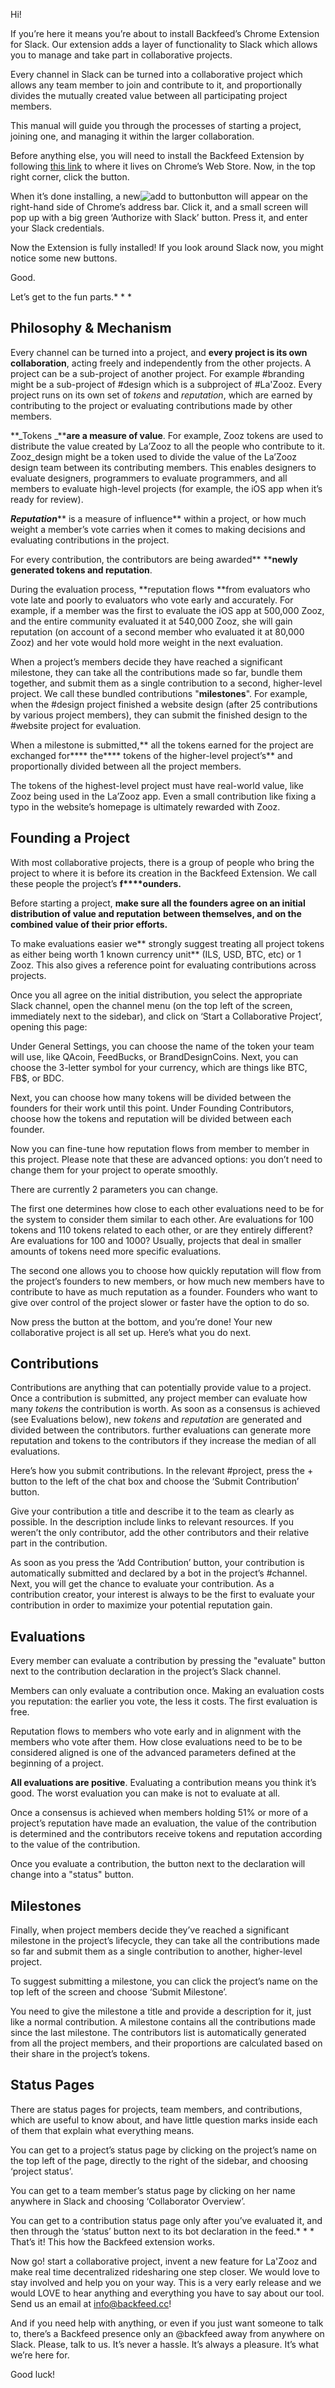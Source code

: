 Hi!

If you’re here it means you’re about to install Backfeed’s Chrome Extension for Slack. Our extension adds a layer of functionality to Slack which allows you to manage and take part in collaborative projects.

Every channel in Slack can be turned into a collaborative project which allows any team member to join and contribute to it, and proportionally divides the mutually created value between all participating project members.

This manual will guide you through the processes of starting a project, joining one, and managing it within the larger collaboration.

Before anything else, you will need to install the Backfeed Extension by following [this ](https://chrome.google.com/webstore/detail/backfeed-slack-extension/feglgahjbjnabofomkpmoacillfnpjpb)[link](https://chrome.google.com/webstore/detail/backfeed-slack-extension/feglgahjbjnabofomkpmoacillfnpjpb) to where it lives on Chrome’s Web Store. Now, in the top right corner, click the button.

When it’s done installing, a new![add to button](https://raw.githubusercontent.com/Backfeed/Backfeed-Slack-Client/master/assets/manual/image01.png)button will appear on the right-hand side of Chrome’s address bar. Click it, and a small screen will pop up with a big green ‘Authorize with Slack’ button. Press it, and enter your Slack credentials.

Now the Extension is fully installed! If you look around Slack now, you might notice some new buttons.

Good.

Let’s get to the fun parts.* * *


## Philosophy & Mechanism

Every channel can be turned into a project, and **every project is its own collaboration**, acting freely and independently from the other projects. A project can be a sub-project of another project. For example #branding might be a sub-project of #design which is a subproject of #La'Zooz. Every project runs on its own set of *tokens* and *reputation*, which are earned by contributing to the project or evaluating contributions made by other members.

**_Tokens _****are a measure of value**. For example, Zooz tokens are used to distribute the value created by La’Zooz to all the people who contribute to it. Zooz_design might be a token used to divide the value of the La’Zooz design team between its contributing members. This enables designers to evaluate designers, programmers to evaluate programmers, and all members to evaluate high-level projects (for example, the iOS app when it’s ready for review). 

**_Reputation_**** is a measure of influence** within a project, or how much weight a member’s vote carries when it comes to making decisions and evaluating contributions in the project.

For every contribution, the contributors are being awarded** ****newly generated tokens and reputation**.

During the evaluation process, **reputation flows **from evaluators who vote late and poorly to evaluators who vote early and accurately. For example, if a member was the first to evaluate the iOS app at 500,000 Zooz, and the entire community evaluated it at 540,000 Zooz, she will gain reputation (on account of a second member who evaluated it at 80,000 Zooz) and her vote would hold more weight in the next evaluation. 

When a project’s members decide they have reached a significant milestone, they can take all the contributions made so far, bundle them together, and submit them as a single contribution to a second, higher-level project. We call these bundled contributions "**milestones**". For example, when the #design project finished a website design (after 25 contributions by various project members), they can submit the finished design to the #website project for evaluation.

When a milestone is submitted,** all the tokens earned for the project are exchanged for**** the**** tokens of the higher-level project’s** and proportionally divided between all the project members.

The tokens of the highest-level project must have real-world value, like Zooz being used in the La’Zooz app. Even a small contribution like fixing a typo in the website’s homepage is ultimately rewarded with Zooz.

## Founding a Project

With most collaborative projects, there is a group of people who bring the project to where it is before its creation in the Backfeed Extension. We call these people the project’s **f****ounders.**

Before starting a project, **make sure all the founders agree on an initial distribution of value and reputation** **between themselves, and on the combined value of their prior efforts.** 

To make evaluations easier we** strongly suggest treating all project tokens as either being worth 1 known currency unit** (ILS, USD, BTC, etc) or 1 Zooz. This also gives a reference point for evaluating contributions across projects.

Once you all agree on the initial distribution, you select the appropriate Slack channel, open the channel menu (on the top left of the screen, immediately next to the sidebar), and click on ‘Start a Collaborative Project’, opening this page:

Under General Settings, you can choose the name of the token your team will use, like QAcoin, FeedBucks, or BrandDesignCoins. Next, you can choose the 3-letter symbol for your currency, which are things like BTC, FB$, or BDC.

Next, you can choose how many tokens will be divided between the founders for their work until this point. Under Founding Contributors, choose how the tokens and reputation will be divided between each founder.

Now you can fine-tune how reputation flows from member to member in this project. Please note that these are advanced options: you don’t need to change them for your project to operate smoothly.

There are currently 2 parameters you can change.

The first one determines how close to each other evaluations need to be for the system to consider them similar to each other. Are evaluations for 100 tokens and 110 tokens related to each other, or are they entirely different? Are evaluations for 100 and 1000? Usually, projects that deal in smaller amounts of tokens need more specific evaluations.

The second one allows you to choose how quickly reputation will flow from the project’s founders to new members, or how much new members have to contribute to have as much reputation as a founder. Founders who want to give over control of the project slower or faster have the option to do so.

Now press the button at the bottom, and you’re done! Your new collaborative project is all set up. Here’s what you do next.

## Contributions

Contributions are anything that can potentially provide value to a project. Once a contribution is submitted, any project member can evaluate how many *tokens* the contribution is worth. As soon as a consensus is achieved (see Evaluations below), new *tokens* and *reputation* are generated and divided between the contributors. further evaluations can generate more reputation and tokens to the contributors if they increase the median of all evaluations. 

Here’s how you submit contributions. In the relevant #project, press the + button to the left of the chat box and choose the ‘Submit Contribution’ button.

Give your contribution a title and describe it to the team as clearly as possible. In the description include links to relevant resources. If you weren’t the only contributor, add the other contributors and their relative part in the contribution.

As soon as you press the ‘Add Contribution’ button, your contribution is automatically submitted and declared by a bot in the project’s #channel. Next, you will get the chance to evaluate your contribution. As a contribution creator, your interest is always to be the first to evaluate your contribution in order to maximize your potential reputation gain.

## Evaluations

Every member can evaluate a contribution by pressing the "evaluate" button next to the contribution declaration in the project’s Slack channel. 

Members can only evaluate a contribution once. Making an evaluation costs you reputation: the earlier you vote, the less it costs. The first evaluation is free.

Reputation flows to members who vote early and in alignment with the members who vote after them. How close evaluations need to be to be considered aligned is one of the advanced parameters defined at the beginning of a project.

**All evaluations are positive**. Evaluating a contribution means you think it’s good. The worst evaluation you can make is not to evaluate at all.

Once a consensus is achieved when members holding 51% or more of a project’s reputation have made an evaluation, the value of the contribution is determined and the contributors receive tokens and reputation according to the value of the contribution.

Once you evaluate a contribution, the button next to the declaration will change into a "status" button.

## Milestones

Finally, when project members decide they’ve reached a significant milestone in the project’s lifecycle, they can take all the contributions made so far and submit them as a single contribution to another, higher-level project. 

To suggest submitting a milestone, you can click the project’s name on the top left of the screen and choose ‘Submit Milestone’. 

You need to give the milestone a title and provide a description for it, just like a normal contribution. A milestone contains all the contributions made since the last milestone. The contributors list is automatically generated from all the project members, and their proportions are calculated based on their share in the project’s tokens.

## Status Pages

There are status pages for projects, team members, and contributions, which are useful to know about, and have little question marks inside each of them that explain what everything means.

You can get to a project’s status page by clicking on the project’s name on the top left of the page, directly to the right of the sidebar, and choosing ‘project status’.

You can get to a team member’s status page by clicking on her name anywhere in Slack and choosing ‘Collaborator Overview’.

You can get to a contribution status page only after you’ve evaluated it, and then through the ‘status’ button next to its bot declaration in the feed.* * *
That’s it! This how the Backfeed extension works. 

Now go! start a collaborative project, invent a new feature for La'Zooz and make real time decentralized ridesharing one step closer. We would love to stay involved and help you on your way. This is a very early release and we would LOVE to hear anything and everything you have to say about our tool. Send us an email at [info@backfeed.cc](mailto:info@backfeed.cc)!

And if you need help with anything, or even if you just want someone to talk to, there’s a Backfeed presence only an @backfeed away from anywhere on Slack. Please, talk to us. It’s never a hassle. It’s always a pleasure. It’s what we’re here for.

Good luck!

